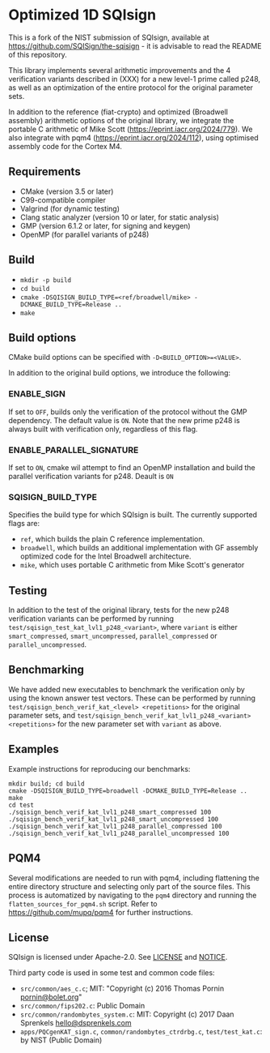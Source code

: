 # Optimized 1D SQIsign

This is a fork of the NIST submission of SQIsign, available at https://github.com/SQISign/the-sqisign - it is advisable to read the README of this repository.

This library implements several arithmetic improvements and the 4 verification variants described in (XXX) for a new level-1 prime called p248, as well as an optimization of the entire protocol for the original parameter sets.

In addition to the reference (fiat-crypto) and optimized (Broadwell assembly) arithmetic options of the original library, we integrate the portable C arithmetic of Mike Scott (https://eprint.iacr.org/2024/779). We also integrate with pqm4 (https://eprint.iacr.org/2024/112), using optimised assembly code for the Cortex M4.

## Requirements

- CMake (version 3.5 or later)
- C99-compatible compiler
- Valgrind (for dynamic testing)
- Clang static analyzer (version 10 or later, for static analysis)
- GMP (version 6.1.2 or later, for signing and keygen)
- OpenMP (for parallel variants of p248)

## Build

- `mkdir -p build`
- `cd build`
- `cmake -DSQISIGN_BUILD_TYPE=<ref/broadwell/mike> -DCMAKE_BUILD_TYPE=Release ..`
- `make`

## Build options

CMake build options can be specified with `-D<BUILD_OPTION>=<VALUE>`.

In addition to the original build options, we introduce the following:

### ENABLE_SIGN

If set to `OFF`, builds only the verification of the protocol without the GMP dependency. The default value is `ON`. Note that the new prime p248 is always built with verification only, regardless of this flag.

### ENABLE_PARALLEL_SIGNATURE

If set to `ON`, cmake wil attempt to find an OpenMP installation and build the parallel verification variants for p248. Deault is `ON`


### SQISIGN_BUILD_TYPE

Specifies the build type for which SQIsign is built. The currently supported flags are:
- `ref`, which builds the plain C reference implementation.
- `broadwell`, which builds an additional implementation with GF assembly optimized code for the Intel Broadwell architecture.
- `mike`, which uses portable C arithmetic from Mike Scott's generator


## Testing

In addition to the test of the original library, tests for the new p248 verification variants can be performed by running `test/sqisign_test_kat_lvl1_p248_<variant>`, where `variant` is either `smart_compressed`, `smart_uncompressed`, `parallel_compressed` or `parallel_uncompressed`.

## Benchmarking

We have added new executables to benchmark the verification only by using the known answer test vectors. These can be performed by running `test/sqisign_bench_verif_kat_<level> <repetitions>` for the original parameter sets, and `test/sqisign_bench_verif_kat_lvl1_p248_<variant> <repetitions>` for the new parameter set with `variant` as above.


## Examples

Example instructions for reproducing our benchmarks:
```
mkdir build; cd build
cmake -DSQISIGN_BUILD_TYPE=broadwell -DCMAKE_BUILD_TYPE=Release ..
make
cd test
./sqisign_bench_verif_kat_lvl1_p248_smart_compressed 100
./sqisign_bench_verif_kat_lvl1_p248_smart_uncompressed 100
./sqisign_bench_verif_kat_lvl1_p248_parallel_compressed 100
./sqisign_bench_verif_kat_lvl1_p248_parallel_uncompressed 100
```

## PQM4
Several modifications are needed to run with pqm4, including flattening the entire directory structure and selecting only part of the source files. This process is automatized by navigating to the `pqm4` directory and running the `flatten_sources_for_pqm4.sh` script. Refer to https://github.com/mupq/pqm4 for further instructions.

## License

SQIsign is licensed under Apache-2.0. See [LICENSE](LICENSE) and [NOTICE](NOTICE).

Third party code is used in some test and common code files:

- `src/common/aes_c.c`; MIT: "Copyright (c) 2016 Thomas Pornin <pornin@bolet.org>"
- `src/common/fips202.c`: Public Domain
- `src/common/randombytes_system.c`: MIT: Copyright (c) 2017 Daan Sprenkels <hello@dsprenkels.com>
- `apps/PQCgenKAT_sign.c`, `common/randombytes_ctrdrbg.c`, `test/test_kat.c`: by NIST (Public Domain)
